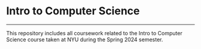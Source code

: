 # Intro to Computer Science
---
This repository includes all coursework related to the Intro to Computer Science course taken at NYU during the Spring 2024 semester.
